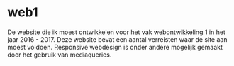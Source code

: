 # web1
De website die ik moest ontwikkelen voor het vak webontwikkeling 1 in het jaar 2016 - 2017. Deze website bevat een aantal verreisten
waar de site aan moest voldoen. Responsive webdesign is onder andere mogelijk gemaakt door het gebruik van mediaqueries. 
